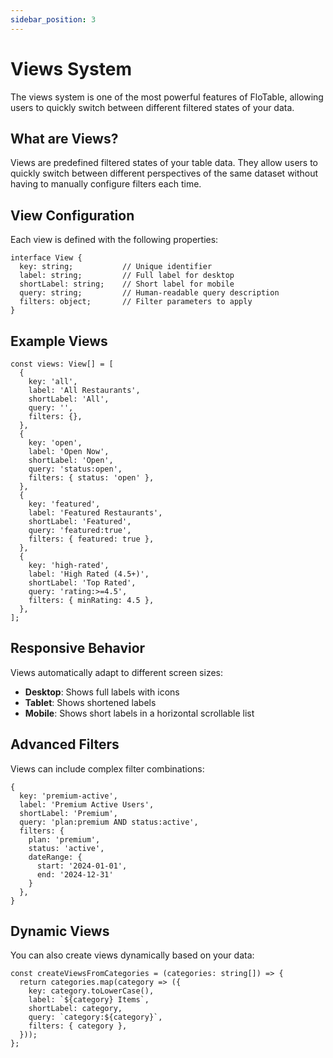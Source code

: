 ```yaml
---
sidebar_position: 3
---
```


# Views System

The views system is one of the most powerful features of FloTable, allowing users to quickly switch between different filtered states of your data.

## What are Views?

Views are predefined filtered states of your table data. They allow users to quickly switch between different perspectives of the same dataset without having to manually configure filters each time.

## View Configuration

Each view is defined with the following properties:

```tsx
interface View {
  key: string;           // Unique identifier
  label: string;         // Full label for desktop
  shortLabel: string;    // Short label for mobile
  query: string;         // Human-readable query description
  filters: object;       // Filter parameters to apply
}
```

## Example Views

```tsx
const views: View[] = [
  {
    key: 'all',
    label: 'All Restaurants',
    shortLabel: 'All',
    query: '',
    filters: {},
  },
  {
    key: 'open',
    label: 'Open Now',
    shortLabel: 'Open',
    query: 'status:open',
    filters: { status: 'open' },
  },
  {
    key: 'featured',
    label: 'Featured Restaurants',
    shortLabel: 'Featured',
    query: 'featured:true',
    filters: { featured: true },
  },
  {
    key: 'high-rated',
    label: 'High Rated (4.5+)',
    shortLabel: 'Top Rated',
    query: 'rating:>=4.5',
    filters: { minRating: 4.5 },
  },
];
```

## Responsive Behavior

Views automatically adapt to different screen sizes:

- **Desktop**: Shows full labels with icons
- **Tablet**: Shows shortened labels
- **Mobile**: Shows short labels in a horizontal scrollable list

## Advanced Filters

Views can include complex filter combinations:

```tsx
{
  key: 'premium-active',
  label: 'Premium Active Users',
  shortLabel: 'Premium',
  query: 'plan:premium AND status:active',
  filters: {
    plan: 'premium',
    status: 'active',
    dateRange: {
      start: '2024-01-01',
      end: '2024-12-31'
    }
  },
}
```

## Dynamic Views

You can also create views dynamically based on your data:

```tsx
const createViewsFromCategories = (categories: string[]) => {
  return categories.map(category => ({
    key: category.toLowerCase(),
    label: `${category} Items`,
    shortLabel: category,
    query: `category:${category}`,
    filters: { category },
  }));
};
```